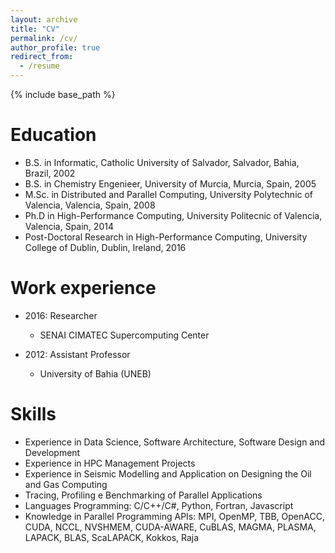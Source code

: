 ```yaml
---
layout: archive
title: "CV"
permalink: /cv/
author_profile: true
redirect_from:
  - /resume
---
```


{% include base_path %}

Education
======
* B.S. in Informatic, Catholic University of Salvador, Salvador, Bahia, Brazil, 2002
* B.S. in Chemistry Engenieer, University of Murcia, Murcia, Spain, 2005
* M.Sc. in Distributed and Parallel Computing, University Polytechnic of Valencia, Valencia, Spain, 2008 
* Ph.D in High-Performance Computing,  University Politecnic of Valencia, Valencia, Spain, 2014
* Post-Doctoral Research in High-Performance Computing,  University College of Dublin, Dublin, Ireland, 2016


Work experience
======
* 2016: Researcher
  * SENAI CIMATEC Supercomputing Center
  

* 2012: Assistant Professor 
  * University of Bahia (UNEB)
  
Skills
======
* Experience in Data Science, Software Architecture, Software Design and Development
* Experience in HPC Management Projects
* Experience in Seismic Modelling and Application on Designing the Oil and Gas Computing
* Tracing, Profiling e Benchmarking of Parallel Applications
* Languages Programming: C/C++/C#, Python, Fortran, Javascript
* Knowledge in Parallel Programming APIs: MPI, OpenMP, TBB, OpenACC, CUDA, NCCL, NVSHMEM, CUDA-AWARE, CuBLAS, MAGMA, PLASMA, LAPACK, BLAS, ScaLAPACK, Kokkos, Raja



